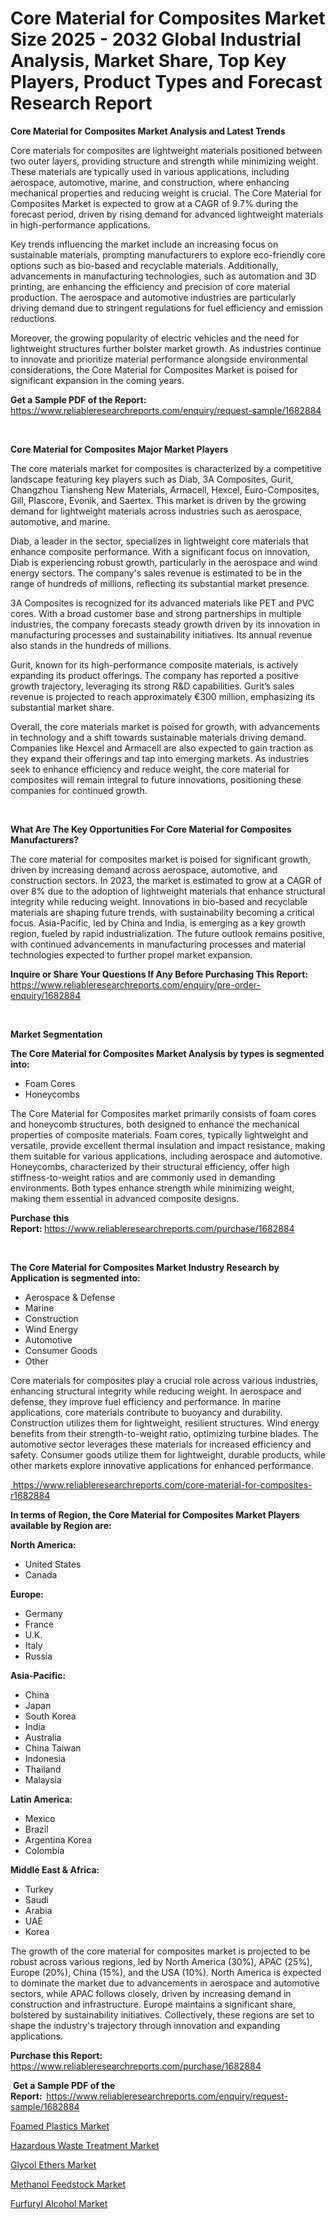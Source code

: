 <p><h1>Core Material for Composites Market Size 2025 - 2032 Global Industrial Analysis, Market Share, Top Key Players, Product Types and Forecast Research Report</h1></p><p><strong>Core Material for Composites Market Analysis and Latest Trends</strong></p>
<p><p>Core materials for composites are lightweight materials positioned between two outer layers, providing structure and strength while minimizing weight. These materials are typically used in various applications, including aerospace, automotive, marine, and construction, where enhancing mechanical properties and reducing weight is crucial. The Core Material for Composites Market is expected to grow at a CAGR of 9.7% during the forecast period, driven by rising demand for advanced lightweight materials in high-performance applications.</p><p>Key trends influencing the market include an increasing focus on sustainable materials, prompting manufacturers to explore eco-friendly core options such as bio-based and recyclable materials. Additionally, advancements in manufacturing technologies, such as automation and 3D printing, are enhancing the efficiency and precision of core material production. The aerospace and automotive industries are particularly driving demand due to stringent regulations for fuel efficiency and emission reductions.</p><p>Moreover, the growing popularity of electric vehicles and the need for lightweight structures further bolster market growth. As industries continue to innovate and prioritize material performance alongside environmental considerations, the Core Material for Composites Market is poised for significant expansion in the coming years.</p></p>
<p><strong>Get a Sample PDF of the Report:&nbsp;</strong> <a href="https://www.reliableresearchreports.com/enquiry/request-sample/1682884?utm_campaign=112&utm_medium=2&utm_source=Github&utm_content=ia&utm_term=31032025&utm_id=core-material-for-composites">https://www.reliableresearchreports.com/enquiry/request-sample/1682884</a></p>
<p>&nbsp;</p>
<p><strong>Core Material for Composites Major Market Players</strong></p>
<p><p>The core materials market for composites is characterized by a competitive landscape featuring key players such as Diab, 3A Composites, Gurit, Changzhou Tiansheng New Materials, Armacell, Hexcel, Euro-Composites, Gill, Plascore, Evonik, and Saertex. This market is driven by the growing demand for lightweight materials across industries such as aerospace, automotive, and marine.</p><p>Diab, a leader in the sector, specializes in lightweight core materials that enhance composite performance. With a significant focus on innovation, Diab is experiencing robust growth, particularly in the aerospace and wind energy sectors. The company's sales revenue is estimated to be in the range of hundreds of millions, reflecting its substantial market presence.</p><p>3A Composites is recognized for its advanced materials like PET and PVC cores. With a broad customer base and strong partnerships in multiple industries, the company forecasts steady growth driven by its innovation in manufacturing processes and sustainability initiatives. Its annual revenue also stands in the hundreds of millions.</p><p>Gurit, known for its high-performance composite materials, is actively expanding its product offerings. The company has reported a positive growth trajectory, leveraging its strong R&D capabilities. Gurit’s sales revenue is projected to reach approximately €300 million, emphasizing its substantial market share.</p><p>Overall, the core materials market is poised for growth, with advancements in technology and a shift towards sustainable materials driving demand. Companies like Hexcel and Armacell are also expected to gain traction as they expand their offerings and tap into emerging markets. As industries seek to enhance efficiency and reduce weight, the core material for composites will remain integral to future innovations, positioning these companies for continued growth.</p></p>
<p>&nbsp;</p>
<p><strong>What Are The Key Opportunities For Core Material for Composites Manufacturers?</strong></p>
<p><p>The core material for composites market is poised for significant growth, driven by increasing demand across aerospace, automotive, and construction sectors. In 2023, the market is estimated to grow at a CAGR of over 8% due to the adoption of lightweight materials that enhance structural integrity while reducing weight. Innovations in bio-based and recyclable materials are shaping future trends, with sustainability becoming a critical focus. Asia-Pacific, led by China and India, is emerging as a key growth region, fueled by rapid industrialization. The future outlook remains positive, with continued advancements in manufacturing processes and material technologies expected to further propel market expansion.</p></p>
<p><strong>Inquire or Share Your Questions If Any Before Purchasing This Report:</strong> <a href="https://www.reliableresearchreports.com/enquiry/pre-order-enquiry/1682884?utm_campaign=112&utm_medium=2&utm_source=Github&utm_content=ia&utm_term=31032025&utm_id=core-material-for-composites">https://www.reliableresearchreports.com/enquiry/pre-order-enquiry/1682884</a></p>
<p>&nbsp;</p>
<p><strong>Market Segmentation</strong></p>
<p><strong>The Core Material for Composites Market Analysis by types is segmented into:</strong></p>
<p><ul><li>Foam Cores</li><li>Honeycombs</li></ul></p>
<p><p>The Core Material for Composites market primarily consists of foam cores and honeycomb structures, both designed to enhance the mechanical properties of composite materials. Foam cores, typically lightweight and versatile, provide excellent thermal insulation and impact resistance, making them suitable for various applications, including aerospace and automotive. Honeycombs, characterized by their structural efficiency, offer high stiffness-to-weight ratios and are commonly used in demanding environments. Both types enhance strength while minimizing weight, making them essential in advanced composite designs.</p></p>
<p><strong>Purchase this Report:&nbsp;</strong><a href="https://www.reliableresearchreports.com/purchase/1682884?utm_campaign=112&utm_medium=2&utm_source=Github&utm_content=ia&utm_term=31032025&utm_id=core-material-for-composites">https://www.reliableresearchreports.com/purchase/1682884</a></p>
<p>&nbsp;</p>
<p><strong>The Core Material for Composites Market Industry Research by Application is segmented into:</strong></p>
<p><ul><li>Aerospace & Defense</li><li>Marine</li><li>Construction</li><li>Wind Energy</li><li>Automotive</li><li>Consumer Goods</li><li>Other</li></ul></p>
<p><p>Core materials for composites play a crucial role across various industries, enhancing structural integrity while reducing weight. In aerospace and defense, they improve fuel efficiency and performance. In marine applications, core materials contribute to buoyancy and durability. Construction utilizes them for lightweight, resilient structures. Wind energy benefits from their strength-to-weight ratio, optimizing turbine blades. The automotive sector leverages these materials for increased efficiency and safety. Consumer goods utilize them for lightweight, durable products, while other markets explore innovative applications for enhanced performance.</p></p>
<p><a href="https://www.reliableresearchreports.com/core-material-for-composites-r1682884?utm_campaign=112&utm_medium=2&utm_source=Github&utm_content=ia&utm_term=31032025&utm_id=core-material-for-composites">&nbsp;https://www.reliableresearchreports.com/core-material-for-composites-r1682884</a></p>
<p><strong>In terms of Region, the Core Material for Composites Market Players available by Region are:</strong></p>
<p>
    <p> <strong> North America: </strong>
        <ul>
            <li>United States</li>
            <li>Canada</li>
        </ul>
        </p> 
    <p> <strong> Europe: </strong>
        <ul>
            <li>Germany</li>
            <li>France</li>
            <li>U.K.</li>
            <li>Italy</li>
            <li>Russia</li>
        </ul>
        </p> 
    <p> <strong> Asia-Pacific: </strong>
        <ul>
            <li>China</li>
            <li>Japan</li>
            <li>South Korea</li>
            <li>India</li>
            <li>Australia</li>
            <li>China Taiwan</li>
            <li>Indonesia</li>
            <li>Thailand</li>
            <li>Malaysia</li>
        </ul>
        </p> 
    <p> <strong> Latin America: </strong>
        <ul>
            <li>Mexico</li>
            <li>Brazil</li>
            <li>Argentina Korea</li>
            <li>Colombia</li>
        </ul>
        </p> 
    <p> <strong> Middle East & Africa: </strong>
        <ul>
            <li>Turkey</li>
            <li>Saudi</li>
            <li>Arabia</li>
            <li>UAE</li>
            <li>Korea</li>
        </ul>
    </p>
    </p>
<p><p>The growth of the core material for composites market is projected to be robust across various regions, led by North America (30%), APAC (25%), Europe (20%), China (15%), and the USA (10%). North America is expected to dominate the market due to advancements in aerospace and automotive sectors, while APAC follows closely, driven by increasing demand in construction and infrastructure. Europe maintains a significant share, bolstered by sustainability initiatives. Collectively, these regions are set to shape the industry's trajectory through innovation and expanding applications.</p></p>
<p><strong>Purchase this Report: </strong><a href="https://www.reliableresearchreports.com/purchase/1682884?utm_campaign=112&utm_medium=2&utm_source=Github&utm_content=ia&utm_term=31032025&utm_id=core-material-for-composites">https://www.reliableresearchreports.com/purchase/1682884</a></p>
<p>&nbsp;<strong>Get a Sample PDF of the Report:&nbsp;&nbsp;</strong><a href="https://www.reliableresearchreports.com/enquiry/request-sample/1682884?utm_campaign=112&utm_medium=2&utm_source=Github&utm_content=ia&utm_term=31032025&utm_id=core-material-for-composites">https://www.reliableresearchreports.com/enquiry/request-sample/1682884</a></p>
<p><strong></strong></p>
<p><p><a href="https://github.com/oeungcolesh0/Market-Research-Report-List-1/blob/main/foamed-plastics-market.md?utm_campaign=112&utm_medium=2&utm_source=Github&utm_content=ia&utm_term=31032025&utm_id=core-material-for-composites">Foamed Plastics Market</a></p><p><a href="https://github.com/porstgowinjq/Market-Research-Report-List-1/blob/main/hazardous-waste-treatment-market.md?utm_campaign=112&utm_medium=2&utm_source=Github&utm_content=ia&utm_term=31032025&utm_id=core-material-for-composites">Hazardous Waste Treatment Market</a></p><p><a href="https://github.com/amagloeaad54/Market-Research-Report-List-1/blob/main/glycol-ethers-market.md?utm_campaign=112&utm_medium=2&utm_source=Github&utm_content=ia&utm_term=31032025&utm_id=core-material-for-composites">Glycol Ethers Market</a></p><p><a href="https://github.com/neiridionna/Market-Research-Report-List-1/blob/main/methanol-feedstock-market.md?utm_campaign=112&utm_medium=2&utm_source=Github&utm_content=ia&utm_term=31032025&utm_id=core-material-for-composites">Methanol Feedstock Market</a></p><p><a href="https://github.com/ximensbisade/Market-Research-Report-List-1/blob/main/furfuryl-alcohol-market.md?utm_campaign=112&utm_medium=2&utm_source=Github&utm_content=ia&utm_term=31032025&utm_id=core-material-for-composites">Furfuryl Alcohol Market</a></p></p>